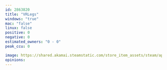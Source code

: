 ```yaml
---
id: 2863820
title: "VRLegs"
windows: "true"
mac: "false"
linux: false
positive: 0
negative: 0
estimated_owners: "0 - 0"
peak_ccu: 0

image: https://shared.akamai.steamstatic.com/store_item_assets/steam/apps/2863820/header.jpg?t=1727440096
opinions:
---
```

